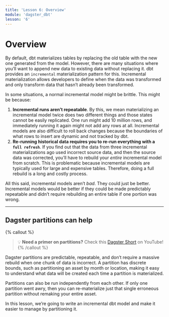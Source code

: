 ```yaml
---
title: 'Lesson 6: Overview'
module: 'dagster_dbt'
lesson: '6'
---
```


# Overview

By default, dbt materializes tables by replacing the old table with the new one generated from the model. However, there are many situations where you’ll want to append new data to existing data without replacing it. dbt provides an `incremental` materialization pattern for this. Incremental materialization allows developers to define when the data was transformed and only transform data that hasn’t already been transformed.

In some situations, a normal incremental model might be brittle. This might be because:

1. **Incremental runs aren’t repeatable**. By this, we mean materializing an incremental model twice does two different things and those states cannot be easily replicated. One run might add 10 million rows, and immediately running it again might not add any rows at all. Incremental models are also difficult to roll back changes because the boundaries of what rows to insert are dynamic and not tracked by dbt.
2. **Re-running historical data requires you to re-run everything with a `full refresh`**. If you find out that the data from three incremental materializations ago used incorrect source data, and then the source data was corrected, you’ll have to rebuild your *entire* incremental model from scratch. This is problematic because incremental models are typically used for large and expensive tables. Therefore, doing a full rebuild is a long and costly process.

All this said, incremental models aren’t *bad*. They could just be better. Incremental models would be better if they could be made predictably repeatable and didn’t require rebuilding an entire table if one portion was wrong.

---

## Dagster partitions can help

{% callout %}
> 💡 **Need a primer on partitions?** Check this [Dagster Short](https://www.youtube.com/watch?v=zfLBHFCbocE) on YouTube!
{% /callout %}

Dagster partitions are predictable, repeatable, and don’t require a massive rebuild when one chunk of data is incorrect. A partition has discrete bounds, such as partitioning an asset by month or location, making it easy to understand what data will be created each time a partition is materialized. 

Partitions can also be run independently from each other. If only one partition went awry, then you can re-materialize just that single erroneous partition without remaking your entire asset.

In this lesson, we’re going to write an incremental dbt model and make it easier to manage by partitioning it.